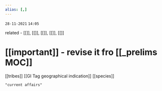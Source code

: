 ```yaml
---
alias: [,]
---
```

`28-11-2021`
`14:05`

related - [[]], [[]], [[]], [[]], [[]]

# [[important]] - revise it fro [[_prelims MOC]]
[[tribes]]
[[GI Tag geographical indication]]
[[species]]

```query
"current affairs"
```

